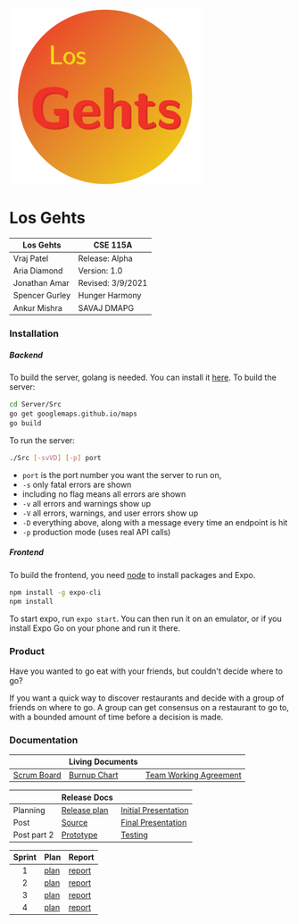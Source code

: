 ![logo.svg](assets/logo.svg)

# Los Gehts

|Los Gehts     |CSE 115A          |
|--------------|------------------|
|Vraj Patel |Release: Alpha    |
|Aria Diamond  |Version: 1.0      |
|Jonathan Amar |Revised: 3/9/2021 |
|Spencer Gurley|Hunger Harmony    |
|Ankur Mishra|SAVAJ DMAPG       |

### Installation

##### Backend

To build the server, golang is needed. You can install it [here](https://golang.org/dl/). To build the server:
```bash
cd Server/Src
go get googlemaps.github.io/maps
go build
```

To run the server:
```bash
./Src [-svVD] [-p] port
```
- `port` is the port number you want the server to run on,
- `-s` only fatal errors are shown
- including no flag means all errors are shown
- `-v` all errors and warnings show up
- `-V` all errors, warnings, and user errors show up
- `-D` everything above, along with a message every time an endpoint is hit
- `-p` production mode (uses real API calls)

##### Frontend

To build the frontend, you need [node](https://nodejs.org/en/download/) to install packages and Expo.
```bash
npm install -g expo-cli
npm install
```

To start expo, run `expo start`. You can then run it on an emulator, or if you install Expo Go on your phone and run it there.

### Product

Have you wanted to go eat with your friends, but couldn't decide where to go?

If you want a quick way to discover restaurants and decide with a group of friends on where to go. A group can get consensus on a restaurant to go to, with a bounded amount of time before a decision is made.

### Documentation

||Living Documents||
|-----|----|---|
|[Scrum Board](https://trello.com/invite/b/HrUWNCZX/fe7660c8b65422eaa0f254b92162533b/agile-sprint-board)|[Burnup Chart](https://docs.google.com/spreadsheets/d/1-vf5ZuhsJArLeOi4oFn8tWIePTQURwFhZY-5a8F2M6I/edit?usp=sharing)|[Team Working Agreement](https://docs.google.com/document/d/1n_9oafdGBJQFS49cpFHjY28V9A8JRD3xpxg14aub5aI/edit?usp=sharing)|

||Release Docs||
|-------|-----|----|
|Planning|[Release plan](https://docs.google.com/document/d/17SzmROXOXmMB7aSTAcV3qO_fZliFTb1DsbnPjqwwT20/edit?usp=sharing)|[Initial Presentation](https://docs.google.com/presentation/d/1s3zteTZ93tm04xrx72Ot5A7npYSPaLwx8S6WGHldLPI/edit?usp=sharing)|
|Post|[Source](https://github.com/jsamar17/los-geht-s)|[Final Presentation](https://docs.google.com/presentation/d/1l8hHNhHHqVrZwBNvXt7YKd0XjFuwvG2lefLNKSgxNDE/edit?usp=sharing)|
|Post part 2|[Prototype](https://docs.google.com/document/d/1IFDZqWxLcCKJNwl5iYnZF7mOOLCXOxe8ysG5qA6qGUE/edit?usp=sharing)|[Testing](https://docs.google.com/document/d/1fkcGg9xmFpGEoarK4VFfT01YUYr6dWrZdDaaoYyQEGM/edit?usp=sharing)|

|Sprint  |Plan|Report|
|:------:|----|------|
|1       |[plan](https://docs.google.com/document/d/1B6dHso8kiLSMdzi3YfBSkA00tFf2MYirUBrRE0jRXVY/edit?usp=sharing)|[report](https://docs.google.com/document/d/1AucboDgaf0plQjECIoR8EdqypQEH23H0q1C_u2Sga7I/edit?usp=sharing)|
|2       |[plan](https://docs.google.com/document/d/1aJO-Ga5tMzr_47RvIc8gNJX8kPG--GzTQDlyC2pRqKU/edit?usp=sharing)|[report](https://docs.google.com/document/d/1JIwI1etnIkyrE61JexSEMlFmT41rBK8lkFk5FiTWjHw/edit?usp=sharing)|
|3       |[plan](https://docs.google.com/document/d/193pM6-wmuRdb--det1hGdd5XoO3kUhf3hfoahaDf8eg/edit?usp=sharing)|[report](https://docs.google.com/document/d/1zmKe-Niap_7djkwjJBvwm4jt1ZTGBoGY_kQSpu8wdqw/edit?usp=sharing)|
|4       |[plan](https://docs.google.com/document/d/16ijHcJ2KISebOa-FqooE3Du71tqAb98s-1R9GVQzGJM/edit?usp=sharing)|[report](https://docs.google.com/document/d/1dDBWBzviqhyTHI35o_IcJQPykbIB3yJohyRdXIsmAVk/edit?usp=sharing)|

